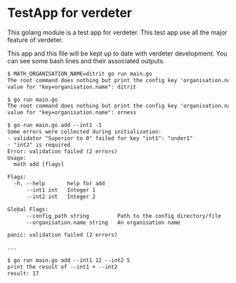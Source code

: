 # TestApp for verdeter

This golang module is a test app for verdeter.
This test app use all the major feature of verdeter.

This app and this file will be kept up to date with verdeter development.
You can see some bash lines and their associated outputs.

```txt
$ MATH_ORGANISATION_NAME=ditrit go run main.go
The root command does nothing but print the config key 'organisation.name'
value for "key=organisation.name": ditrit
```

```txt
$ go run main.go
The root command does nothing but print the config key 'organisation.name'
value for "key=organisation.name": orness
```

```txt
$ go run main.go add --int1 -1
Some errors were collected during initialization:
- validator "Superior to 0" failed for key "int1": "under1"
- "int2" is required
Error: validation failed (2 errors)
Usage:
  math add [flags]

Flags:
  -h, --help       help for add
      --int1 int   Integer 1
      --int2 int   Integer 2

Global Flags:
      --config_path string         Path to the config directory/file
      --organisation.name string   An organisation name

panic: validation failed (2 errors)

...
```

```txt
$ go run main.go add --int1 12 --int2 5
print the result of --int1 + --int2
result: 17
```